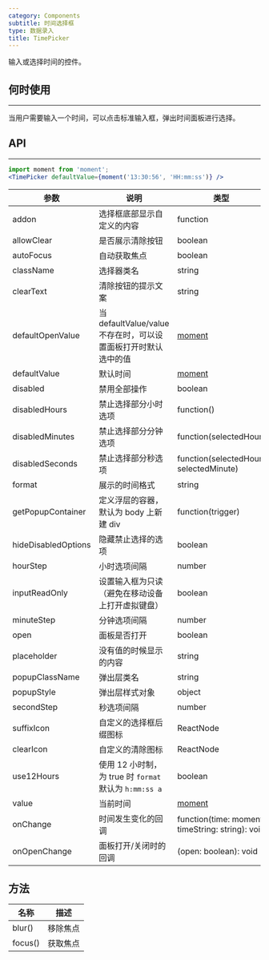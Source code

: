 ```yaml
---
category: Components
subtitle: 时间选择框
type: 数据录入
title: TimePicker
---
```


输入或选择时间的控件。

## 何时使用

* * *

当用户需要输入一个时间，可以点击标准输入框，弹出时间面板进行选择。

## API

* * *

```jsx
import moment from 'moment';
<TimePicker defaultValue={moment('13:30:56', 'HH:mm:ss')} />
```

| 参数 | 说明 | 类型 | 默认值 |
| --- | --- | --- | --- |
| addon | 选择框底部显示自定义的内容 | function | 无 |
| allowClear | 是否展示清除按钮 | boolean | true |
| autoFocus | 自动获取焦点 | boolean | false |
| className | 选择器类名 | string | '' |
| clearText | 清除按钮的提示文案 | string | clear |
| defaultOpenValue | 当 defaultValue/value 不存在时，可以设置面板打开时默认选中的值 | [moment](http://momentjs.com/) | moment() |
| defaultValue | 默认时间 | [moment](http://momentjs.com/) | 无 |
| disabled | 禁用全部操作 | boolean | false |
| disabledHours | 禁止选择部分小时选项 | function() | 无 |
| disabledMinutes | 禁止选择部分分钟选项 | function(selectedHour) | 无 |
| disabledSeconds | 禁止选择部分秒选项 | function(selectedHour, selectedMinute) | 无 |
| format | 展示的时间格式 | string | "HH:mm:ss" |
| getPopupContainer | 定义浮层的容器，默认为 body 上新建 div | function(trigger) | 无 |
| hideDisabledOptions | 隐藏禁止选择的选项 | boolean | false |
| hourStep | 小时选项间隔 | number | 1 |
| inputReadOnly | 设置输入框为只读（避免在移动设备上打开虚拟键盘） | boolean | false |
| minuteStep | 分钟选项间隔 | number | 1 |
| open | 面板是否打开 | boolean | false |
| placeholder | 没有值的时候显示的内容 | string | "请选择时间" |
| popupClassName | 弹出层类名 | string | '' |
| popupStyle | 弹出层样式对象 | object | - |
| secondStep | 秒选项间隔 | number | 1 |
| suffixIcon | 自定义的选择框后缀图标 | ReactNode | - |
| clearIcon | 自定义的清除图标 | ReactNode | - |
| use12Hours | 使用 12 小时制，为 true 时 `format` 默认为 `h:mm:ss a` | boolean | false |
| value | 当前时间 | [moment](http://momentjs.com/) | 无 |
| onChange | 时间发生变化的回调 | function(time: moment, timeString: string): void | 无 |
| onOpenChange | 面板打开/关闭时的回调 | (open: boolean): void | 无 |

## 方法

| 名称 | 描述 |
| --- | --- |
| blur() | 移除焦点 |
| focus() | 获取焦点 |

<style>.code-box-demo .ant-time-picker { margin: 0 8px 12px 0; }</style>
